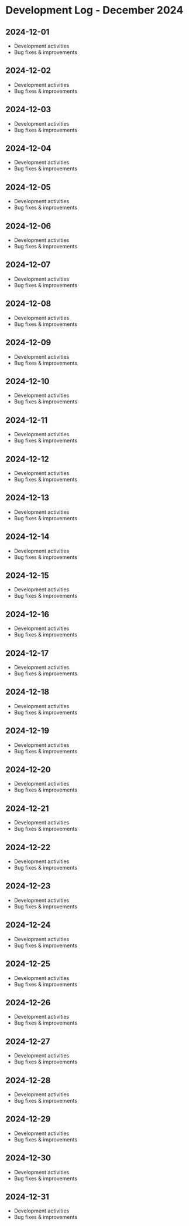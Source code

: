 # Development Log - December 2024

## 2024-12-01
- Development activities
- Bug fixes & improvements

## 2024-12-02
- Development activities
- Bug fixes & improvements

## 2024-12-03
- Development activities
- Bug fixes & improvements

## 2024-12-04
- Development activities
- Bug fixes & improvements

## 2024-12-05
- Development activities
- Bug fixes & improvements

## 2024-12-06
- Development activities
- Bug fixes & improvements

## 2024-12-07
- Development activities
- Bug fixes & improvements

## 2024-12-08
- Development activities
- Bug fixes & improvements

## 2024-12-09
- Development activities
- Bug fixes & improvements

## 2024-12-10
- Development activities
- Bug fixes & improvements

## 2024-12-11
- Development activities
- Bug fixes & improvements

## 2024-12-12
- Development activities
- Bug fixes & improvements

## 2024-12-13
- Development activities
- Bug fixes & improvements

## 2024-12-14
- Development activities
- Bug fixes & improvements

## 2024-12-15
- Development activities
- Bug fixes & improvements

## 2024-12-16
- Development activities
- Bug fixes & improvements

## 2024-12-17
- Development activities
- Bug fixes & improvements

## 2024-12-18
- Development activities
- Bug fixes & improvements

## 2024-12-19
- Development activities
- Bug fixes & improvements

## 2024-12-20
- Development activities
- Bug fixes & improvements

## 2024-12-21
- Development activities
- Bug fixes & improvements

## 2024-12-22
- Development activities
- Bug fixes & improvements

## 2024-12-23
- Development activities
- Bug fixes & improvements

## 2024-12-24
- Development activities
- Bug fixes & improvements

## 2024-12-25
- Development activities
- Bug fixes & improvements

## 2024-12-26
- Development activities
- Bug fixes & improvements

## 2024-12-27
- Development activities
- Bug fixes & improvements

## 2024-12-28
- Development activities
- Bug fixes & improvements

## 2024-12-29
- Development activities
- Bug fixes & improvements

## 2024-12-30
- Development activities
- Bug fixes & improvements

## 2024-12-31
- Development activities
- Bug fixes & improvements
